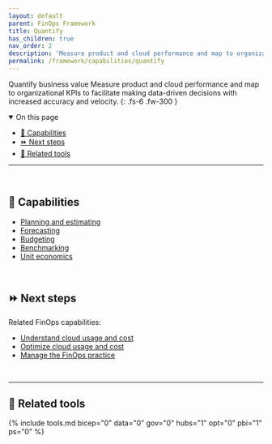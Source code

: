 ```yaml
---
layout: default
parent: FinOps Framework
title: Quantify
has_children: true
nav_order: 2
description: 'Measure product and cloud performance and map to organizational KPIs to facilitate making data-driven decisions with increased accuracy and velocity.'
permalink: /framework/capabilities/quantify
---
```


<span class="fs-9 d-block mb-4">Quantify business value</span>
Measure product and cloud performance and map to organizational KPIs to facilitate making data-driven decisions with increased accuracy and velocity.
{: .fs-6 .fw-300 }

<details open markdown="1">
   <summary class="fs-2 text-uppercase">On this page</summary>

- [📝 Capabilities](#-capabilities)
- [⏩ Next steps](#-next-steps)
- [🧰 Related tools](#-related-tools)

</details>

---

<br>

## 📝 Capabilities

- [Planning and estimating](./planning.md)
- [Forecasting](./forecasting.md)
- [Budgeting](./budgeting.md)
- [Benchmarking](./benchmarking.md)
- [Unit economics](./unit-economics.md)

<br>

## ⏩ Next steps

Related FinOps capabilities:

- [Understand cloud usage and cost](../understand/README.md)
- [Optimize cloud usage and cost](../optimize/README.md)
- [Manage the FinOps practice](../manage/README.md)

<br>

---

## 🧰 Related tools

{% include tools.md bicep="0" data="0" gov="0" hubs="1" opt="0" pbi="1" ps="0" %}

<br>

